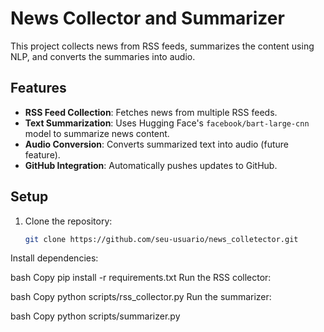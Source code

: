 # News Collector and Summarizer

This project collects news from RSS feeds, summarizes the content using NLP, and converts the summaries into audio.

## Features

- **RSS Feed Collection**: Fetches news from multiple RSS feeds.
- **Text Summarization**: Uses Hugging Face's `facebook/bart-large-cnn` model to summarize news content.
- **Audio Conversion**: Converts summarized text into audio (future feature).
- **GitHub Integration**: Automatically pushes updates to GitHub.

## Setup

1. Clone the repository:
   ```bash
   git clone https://github.com/seu-usuario/news_colletector.git
Install dependencies:

bash
Copy
pip install -r requirements.txt
Run the RSS collector:

bash
Copy
python scripts/rss_collector.py
Run the summarizer:

bash
Copy
python scripts/summarizer.py